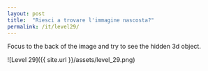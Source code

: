 ```yaml
---
layout: post
title:  "Riesci a trovare l'immagine nascosta?"
permalink: /it/level29/
---
```

Focus to the back of the image and try to see the hidden 3d object.

![Level 29]({{ site.url }}/assets/level_29.png)